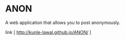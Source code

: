 # ANON
A web application that allows you to post anonymously.  

link [ http://kunle-lawal.github.io/ANON/ ]
